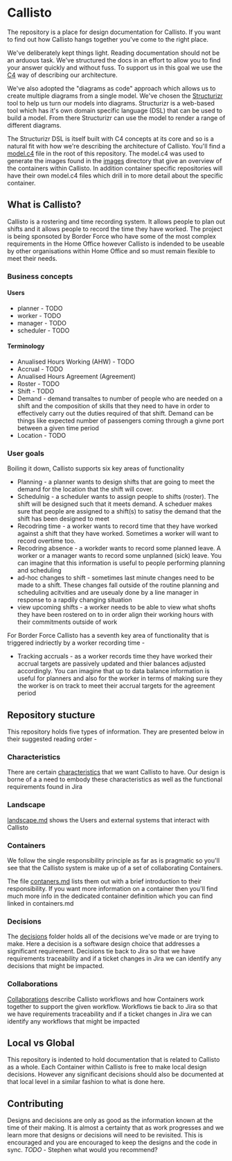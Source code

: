 # Callisto

The repository is a place for design documentation for Callisto. If you want to find out how Callisto hangs together you've come to the right place.

We've deliberately kept things light. Reading documentation should not be an arduous task. We've structured the docs in an effort to allow you to find your answer quickly and without fuss. To support us in this goal we use the [C4](https://c4model.com/) way of describing our architecture. 

We've also adopted the "diagrams as code" approach which allows us to create multiple diagrams from a single model. We've chosen the [Structurizr](https://structurizr.org/) tool to help us turn our models into diagrams. Structurizr is a web-based tool which has it's own domain specific language (DSL) that can be used to build a model. From there Structurizr can use the model to render a range of different diagrams. 

The Structurizr DSL is itself built with C4 concepts at its core and so is a natural fit with how we're describing the architecture of Callisto. You'll find a [model.c4](model.c4) file in the root of this repository. The model.c4 was used to generate the images found in the [images](images) directory that give an overview of the containers within Callisto. In addition container specific repositories will have their own model.c4 files which drill in to more detail about the specific container.


## What is Callisto?

Callisto is a rostering and time recording system. It allows people to plan out shifts and it allows people to record the time they have worked. The project is being sponsoted by Border Force who have some of the most complex requirements in the Home Office however Callisto is indended to be useable by other organisations within Home Office and so must remain flexible to meet their needs.

### Business concepts

#### Users
* planner - TODO
* worker - TODO
* manager - TODO
* scheduler - TODO

#### Terminology
* Anualised Hours Working (AHW) - TODO
* Accrual - TODO
* Anualised Hours Agreement (Agreement)
* Roster - TODO
* Shift - TODO
* Demand - demand transaltes to number of people who are needed on a shift and the composition of skills that they need to have in order to effectively carry out the duties required of that shift. Demand can be things like expected number of passengers coming through a givne port between a given time period
* Location - TODO

### User goals
Boiling it down, Callisto supports six key areas of functionality 

* Planning - a planner wants to design shifts that are going to meet the demand for the location that the shift will cover. 
* Schedulnig - a scheduler wants to assign people to shifts (roster). The shift will be designed such that it meets demand. A scheduer makes sure that people are assigned to a shift(s) to satisy the demand that the shift has been designed to meet
* Recodring time - a worker wants to record time that they have worked against a shift that they have worked. Sometimes a worker will want to record overtime too.
* Recodring absence - a workder wants to record some planned leave. A worker or a manager wants to record some unplanned (sick) leave. You can imagine that this information is useful to people performing planning and scheduling
* ad-hoc changes to shift - sometimes last minute changes need to be made to a shift. These changes fall outside of the routine planning and scheduling acitvities and are useualy done by a line manager in response to a rapdily changing situation
* view upcoming shifts - a worker needs to be able to view what shofts they have been rostered on to in order align their working hours with their commitments outside of work

For Border Force Callisto has a seventh key area of functionality that is triggered indriectly by a worker recording time -

* Tracking accruals - as a worker records time they have worked their accrual targets are passively updated and thier balances adjusted accordingly. You can imagine that up to data balance information is useful for planners and also for the worker in terms of making sure they the worker is on track to meet their accrual targets for the agreement period


## Repository stucture

This repository holds five types of information. They are presented below in their suggested reading order - 

### Characteristics
There are certain [characteristics](characteristics.md) that we want Callisto to have. Our design is borne of a a need to embody these characteristics as well as the functional requirements found in Jira

### Landscape
[landscape.md](landscape.md) shows the Users and external systems that interact with Callisto

### Containers
We follow the single responsibility principle as far as is pragmatic so you'll see that the Callisto system is make up of a set of collaborating Containers. 

The file [contaners.md](containers.md) lists them out with a brief introduction to their responsibility. If you want more information on a container then you'll find much more info in the dedicated container definition which you can find linked in containers.md

### Decisions
The [decisions](decisions/) folder holds all of the decisions we've made or are trying to make. Here a decision is a software design choice that addresses a significant requirement. Decisions tie back to Jira so that we have requirements traceability and if a ticket changes in Jira we can identify any decisions that might be impacted.

### Collaborations
[Collaborations](/collaberations/index.md) describe Callisto workflows and how Containers work together to support the given workflow. Workflows tie back to Jira so that we have requirements traceability and if a ticket changes in Jira we can identify any workflows that might be impacted

## Local vs Global
This repository is indented to hold documentation that is related to Callisto as a whole. Each Container within Callisto is free to make local design decisions. However any significant decisions should also be documented at that local level in a similar fashion to what is done here.

## Contributing
Designs and decisions are only as good as the information known at the time of their making. It is almost a certainty that as work progresses and we learn more that designs or decisions will need to be revisited. This is encouraged and you are encouraged to keep the designs and the code in sync.
*TODO* - Stephen what would you recommend?
